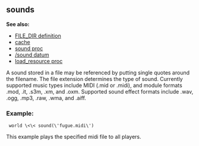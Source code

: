 ## sounds
**See also:**
*   [FILE_DIR definition](/DM/preprocessor/define/FILE_DIR)
*   [cache](/DM/cache)
*   [sound proc](/proc/sound)
*   [/sound datum](/sound)
*   [load_resource proc](/proc/load_resource)


A sound stored in a file may be referenced by putting single
quotes around the filename. The file extension determines the type of
sound. Currently supported music types include MIDI (.mid or .midi), and
module formats .mod, .it, .s3m, .xm, and .oxm. Supported sound effect
formats include .wav, .ogg, .mp3, .raw, .wma, and .aiff.
### Example:

```
 world \<\< sound(\'fugue.midi\') 
```
 

This
example plays the specified midi file to all players.